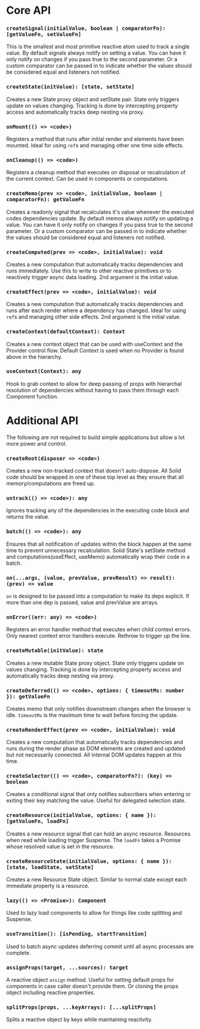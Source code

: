 # Core API

### `createSignal(initialValue, boolean | comparatorFn): [getValueFn, setValueFn]`

This is the smallest and most primitive reactive atom used to track a single value. By default signals always notify on setting a value. You can have it only notify on changes if you pass true to the second parameter. Or a custom comparator can be passed in to indicate whether the values should be considered equal and listeners not notified.

### `createState(initValue): [state, setState]`

Creates a new State proxy object and setState pair. State only triggers update on values changing. Tracking is done by intercepting property access and automatically tracks deep nesting via proxy.

### `onMount(() => <code>)`

Registers a method that runs after initial render and elements have been mounted. Ideal for using `ref`s and managing other one time side effects.

### `onCleanup(() => <code>)`

Registers a cleanup method that executes on disposal or recalculation of the current context. Can be used in components or computations.

### `createMemo(prev => <code>, initialValue, boolean | comparatorFn): getValueFn`

Creates a readonly signal that recalculates it's value whenever the executed codes dependencies update. By default memos always notify on updating a value. You can have it only notify on changes if you pass true to the second parameter. Or a custom comparator can be passed in to indicate whether the values should be considered equal and listeners not notified.

### `createComputed(prev => <code>, initialValue): void`

Creates a new computation that automatically tracks dependencies and runs immediately. Use this to write to other reactive primitives or to reactively trigger async data loading. 2nd argument is the initial value.

### `createEffect(prev => <code>, initialValue): void`

Creates a new computation that automatically tracks dependencies and runs after each render where a dependency has changed. Ideal for using `ref`s and managing other side effects. 2nd argument is the initial value.

### `createContext(defaultContext): Context`

Creates a new context object that can be used with useContext and the Provider control flow. Default Context is used when no Provider is found above in the hierarchy.

### `useContext(Context): any`

Hook to grab context to allow for deep passing of props with hierarchal resolution of dependencies without having to pass them through each Component function.

# Additional API

The following are not required to build simple applications but allow a lot more power and control.

### `createRoot(disposer => <code>)`

Creates a new non-tracked context that doesn't auto-dispose. All Solid code should be wrapped in one of these top level as they ensure that all memory/computations are freed up.

### `untrack(() => <code>): any`

Ignores tracking any of the dependencies in the executing code block and returns the value.

### `batch(() => <code>): any`

Ensures that all notification of updates within the block happen at the same time to prevent unnecessary recalculation. Solid State's setState method and computations(useEffect, useMemo) automatically wrap their code in a batch.

### `on(...args, (value, prevValue, prevResult) => result): (prev) => value`

`on` is designed to be passed into a computation to make its deps explicit. If more than one dep is passed, value and prevValue are arrays.

### `onError((err: any) => <code>)`

Registers an error handler method that executes when child context errors. Only nearest context error handlers execute. Rethrow to trigger up the line.

### `createMutable(initValue): state`

Creates a new mutable State proxy object. State only triggers update on values changing. Tracking is done by intercepting property access and automatically tracks deep nesting via proxy.

### `createDeferred(() => <code>, options: { timeoutMs: number }): getValueFn`

Creates memo that only notifies downstream changes when the browser is idle. `timeoutMs` is the maximum time to wait before forcing the update.

### `createRenderEffect(prev => <code>, initialValue): void`

Creates a new computation that automatically tracks dependencies and runs during the render phase as DOM elements are created and updated but not necessarily connected. All internal DOM updates happen at this time.

### `createSelector(() => <code>, comparatorFn?): (key) => boolean`

Creates a conditional signal that only notifies subscribers when entering or exiting their key matching the value. Useful for delegated selection state.

### `createResource(initialValue, options: { name }): [getValueFn, loadFn]`

Creates a new resource signal that can hold an async resource. Resources when read while loading trigger Suspense. The `loadFn` takes a Promise whose resolved value is set in the resource.

### `createResourceState(initialValue, options: { name }): [state, loadState, setState]`

Creates a new Resource State object. Similar to normal state except each immediate property is a resource.

### `lazy(() => <Promise>): Component`

Used to lazy load components to allow for things like code splitting and Suspense.

### `useTransition(): [isPending, startTransition]`

Used to batch async updates deferring commit until all async processes are complete.

### `assignProps(target, ...sources): target`

A reactive object `assign` method. Useful for setting default props for components in case caller doesn't provide them. Or cloning the props object including reactive properties.

### `splitProps(props, ...keyArrays): [...splitProps]`

Splits a reactive object by keys while maintaining reactivity.
